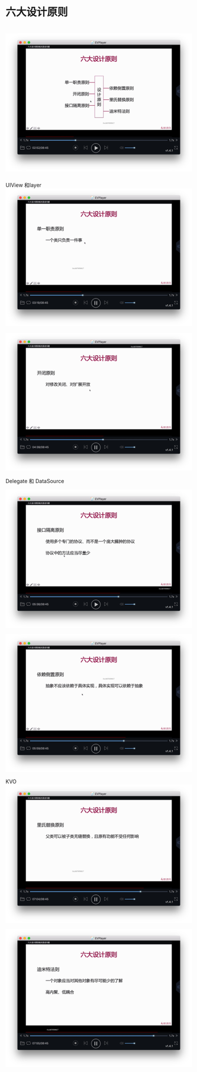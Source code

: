 # 六大设计原则

# ![-w880](media/15721898026786/15721898042038.jpg)

UIView 和layer
![-w880](media/15721898026786/15721898956746.jpg)

![-w880](media/15721898026786/15721899414738.jpg)

Delegate 和 DataSource

![-w880](media/15721898026786/15721899883530.jpg)

![-w880](media/15721898026786/15721900048273.jpg)

KVO
![-w880](media/15721898026786/15721900443929.jpg)

![-w880](media/15721898026786/15721900730985.jpg)
